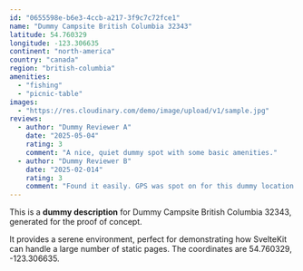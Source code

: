 ```yaml
---
id: "0655598e-b6e3-4ccb-a217-3f9c7c72fce1"
name: "Dummy Campsite British Columbia 32343"
latitude: 54.760329
longitude: -123.306635
continent: "north-america"
country: "canada"
region: "british-columbia"
amenities:
  - "fishing"
  - "picnic-table"
images:
  - "https://res.cloudinary.com/demo/image/upload/v1/sample.jpg"
reviews:
  - author: "Dummy Reviewer A"
    date: "2025-05-04"
    rating: 3
    comment: "A nice, quiet dummy spot with some basic amenities."
  - author: "Dummy Reviewer B"
    date: "2025-02-014"
    rating: 3
    comment: "Found it easily. GPS was spot on for this dummy location."
---
```


This is a **dummy description** for Dummy Campsite British Columbia 32343, generated for the proof of concept.

It provides a serene environment, perfect for demonstrating how SvelteKit can handle a large number of static pages. The coordinates are 54.760329, -123.306635.

